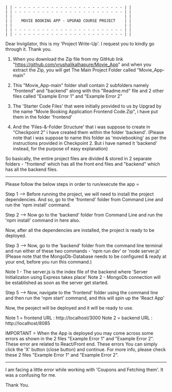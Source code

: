 


    | | - - - - - - - - - - - - - - - - - - - - - - - - | | 
    | | - - - - - - - - - - - - - - - - - - - - - - - - | |
    | |                                                 | |
    | |    MOVIE BOOKING APP - UPGRAD COURSE PROJECT    | |
    | |                                                 | |
    | | - - - - - - - - - - - - - - - - - - - - - - - - | |
    | | - - - - - - - - - - - - - - - - - - - - - - - - | |



Dear Invigilator, this is my 'Project Write-Up'.
I request you to kindly go through it.
Thank you.


1) When you download the Zip file from my GitHub link "https://github.com/vrushalikalhapure/Movie_App" and when you extract the Zip, you will get The Main Project Folder called "Movie_App-main"

2) This "Movie_App-main" folder shall contain 2 subfolders namely "frontend" and "backend" along with this "Readme.md" file and 2 other files called "Example Error 1" and "Example Error 2"

3) The 'Starter Code Files' that were initially provided to us by Upgrad by the name "Movie Booking Application Frontend Code.Zip", i have put them in the folder 'frontend'

4) And the 'Files-&-Folder Structure' that i was suppose to create in "Checkpoint 2" i have created them within the folder 'backend'. (Please note that i was suppose to name this folder as 'moviebooking' as per the instructions provided in Checkpoint 2. But i have named it 'backend' instead, for the purpose of easy explanation)

So basically, the entire project files are divided & stored in 2 separate folders - "frontend' which has all the front end files and "backend" which has all the backend files.

----- ----- ----- ----- ----- ----- ----- ----- ----- ----- ----- ----- ----- ----- ----- ----- ----- ----- ----- -----

Please follow the below steps in order to run/execute the app =

Step 1 --> Before running the project, we will need to install the project dependencies. And so, go to the 'frontend' folder from Command Line and run the 'npm install' command.

Step 2 --> Now go to the 'backend' folder from Command Line and run the 'npm install' command in here also.

Now, after all the dependencies are installed, the project is ready to be deployed.

Step 3 --> Now, go to the 'backend' folder from the command line terminal and run either of these two commands - 'npm run dev' or 'node server.js' (Please note that the MongoDb-Database needs to be configured & ready at your end, before you run this command.)

Note 1 - The server.js is the index file of the backend where 'Server Initializaton using Express takes place'
Note 2 - MongoDb connection will be established as soon as the server get started.

Step 5 --> Now, navigate to the 'frontend' folder using the command line and then run the 'npm start' command, and this will spin up the 'React App'

Now, the peoject will be deployed and it will be ready to use.

Note 1 = frontend URL : http://localhost/3000
Note 2 = backend URL : http://localhost/8085

IMPORTANT = When the App is deployed you may come across some errors as shown in the 2 files "Example Error 1" and "Example Error 2". These error are related to React/Front end. These errors  You can simply click the 'X' button (close button) and continue. For more info, please check these 2 files "Example Error 1" and "Example Error 2".

----- ----- ----- ----- ----- ----- ----- ----- ----- ----- ----- ----- ----- ----- ----- ----- ----- ----- ----- -----

I am facing a little error while working with 'Coupons and Fetching them'.
It was a confusing for me. 

Thank You.